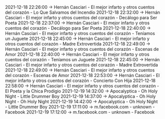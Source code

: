 2021-12-18 22:26:00 -> Hernán Casciari - El mejor infarto y otros cuentos del corazón - Lo Que Salvamos del Incendio
2021-12-18 22:32:00 -> Hernán Casciari - El mejor infarto y otros cuentos del corazón - Decálogo para Ser Poeta
2021-12-18 22:37:00 -> Hernán Casciari - El mejor infarto y otros cuentos del corazón - Decálogo para Ser Poeta
2021-12-18 22:40:00 -> Hernán Casciari - El mejor infarto y otros cuentos del corazón - Teníamos un Juguete
2021-12-18 22:45:00 -> Hernán Casciari - El mejor infarto y otros cuentos del corazón - Madre Extrovertida
2021-12-18 22:49:00 -> Hernán Casciari - El mejor infarto y otros cuentos del corazón - Escenas de Amor
2021-12-18 22:40:00 -> Hernán Casciari - El mejor infarto y otros cuentos del corazón - Teníamos un Juguete
2021-12-18 22:45:00 -> Hernán Casciari - El mejor infarto y otros cuentos del corazón - Madre Extrovertida
2021-12-18 22:49:00 -> Hernán Casciari - El mejor infarto y otros cuentos del corazón - Escenas de Amor
2021-12-18 22:53:00 -> Hernán Casciari - El mejor infarto y otros cuentos del corazón - Concierto Con Hija
2021-12-18 22:58:00 -> Hernán Casciari - El mejor infarto y otros cuentos del corazón - El Poeta y la Chica Prodigio
2021-12-19 14:32:00 -> Apocalyptica - Oh Holy Night - Little Drummer Boy
2021-12-19 14:37:00 -> Apocalyptica - Oh Holy Night - Oh Holy Night
2021-12-19 14:42:00 -> Apocalyptica - Oh Holy Night - Little Drummer Boy
2021-12-19 17:11:00 -> m.facebook.com - unknown - Facebook
2021-12-19 17:12:00 -> m.facebook.com - unknown - Facebook
